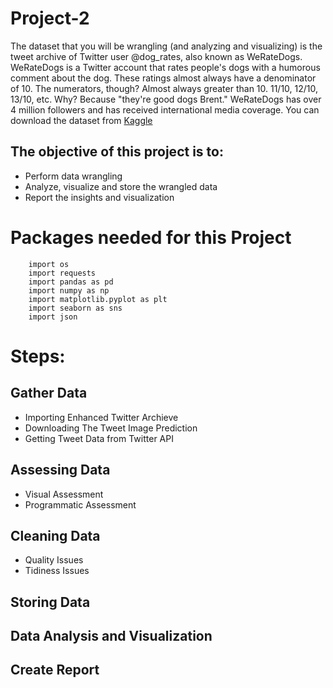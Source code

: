# Project-2
The dataset that you will be wrangling (and analyzing and visualizing) is the tweet archive of Twitter user @dog_rates, also known as WeRateDogs. WeRateDogs is a Twitter account that rates people's dogs with a humorous comment about the dog. These ratings almost always have a denominator of 10. The numerators, though? Almost always greater than 10. 11/10, 12/10, 13/10, etc. Why? Because "they're good dogs Brent." WeRateDogs has over 4 million followers and has received international media coverage. You can download the dataset from [Kaggle](https://www.kaggle.com/datasets/shamiulislamshifat/weratedogs-twitterapi)

## The objective of this project is to:
* Perform data wrangling
* Analyze, visualize and store the wrangled data
* Report the insights and visualization 

# Packages needed for this Project
```
    import os
    import requests
    import pandas as pd
    import numpy as np
    import matplotlib.pyplot as plt
    import seaborn as sns
    import json 
  ```
# Steps:

## Gather Data
* Importing Enhanced Twitter Archieve
* Downloading The Tweet Image Prediction
* Getting Tweet Data from Twitter API

## Assessing Data
* Visual Assessment
* Programmatic Assessment

## Cleaning Data
* Quality Issues
* Tidiness Issues

## Storing Data

## Data Analysis and Visualization

## Create Report


